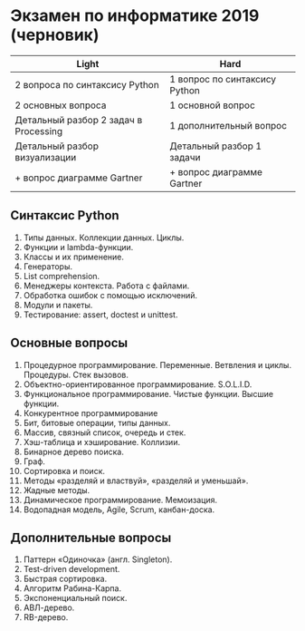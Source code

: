 # Экзамен по информатике 2019 (черновик)


| Light                                   | Hard                          | 
| --------------------------------------- |-------------------------------| 
| 2 вопроса по синтаксису Python          | 1 вопрос по синтаксису Python | 
| 2 основных вопроса                      | 1 основной вопрос             | 
| Детальный разбор 2 задач в Processing   | 1 дополнительный вопрос       | 
| Детальный разбор визуализации           | Детальный разбор 1 задачи     | 
| + вопрос диаграмме Gartner              | + вопрос диаграмме Gartner    | 

## Синтаксис Python

1. Типы данных. Коллекции данных. Циклы.
2. Функции и lambda-функции.
3. Классы и их применение.
4. Генераторы.
5. List comprehension.
6. Менеджеры контекста. Работа с файлами.
7. Обработка ошибок с помощью исключений.
8. Модули и пакеты.
9. Тестирование: assert, doctest и unittest.

## Основные вопросы

1. Процедурное программирование. Переменные. Ветвления и циклы. Процедуры. Стек вызовов.
2. Объектно-ориентированное программирование. S.O.L.I.D.
3. Функциональное программирование. Чистые функции. Высшие функции.
4. Конкурентное программирование
5. Бит, битовые операции, типы данных.
6. Массив, связный список, очередь и стек.
7. Хэш-таблица и хэширование. Коллизии.
8. Бинарное дерево поиска.
9. Граф.
10. Сортировка и поиск.
11. Методы «разделяй и властвуй», «разделяй и уменьшай».
12. Жадные методы.
13. Динамическое программирование. Мемоизация.
14. Водопадная модель, Agile, Scrum, канбан-доска.

## Дополнительные вопросы
1. Паттерн «Одиночка» (англ. Singleton). 
2. Test-driven development.
3. Быстрая сортировка.
4. Алгоритм Рабина-Карпа.
5. Экспоненциальный поиск.
6. АВЛ-дерево.
7. RB-дерево.

